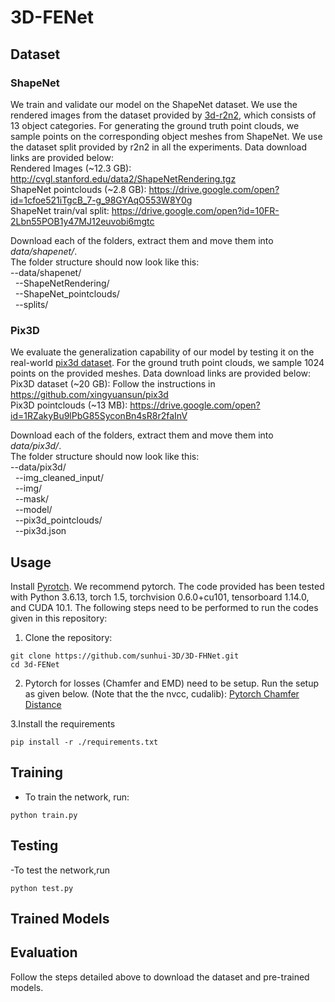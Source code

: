 # 3D-FENet

## Dataset

### ShapeNet
We train and validate our model on the ShapeNet dataset. We use the rendered images from the dataset provided by <a href="https://github.com/chrischoy/3D-R2N2" target="_blank" >3d-r2n2</a>, which consists of 13 object categories. For generating the ground truth point clouds, we sample points on the corresponding object meshes from ShapeNet. We use the dataset split provided by r2n2 in all the experiments. Data download links are provided below:<br>
Rendered Images (~12.3 GB): http://cvgl.stanford.edu/data2/ShapeNetRendering.tgz <br>
ShapeNet pointclouds (~2.8 GB): https://drive.google.com/open?id=1cfoe521iTgcB_7-g_98GYAqO553W8Y0g <br>
ShapeNet train/val split: https://drive.google.com/open?id=10FR-2Lbn55POB1y47MJ12euvobi6mgtc

Download each of the folders, extract them and move them into *data/shapenet/*.<br>
The folder structure should now look like this:<br>
--data/shapenet/<br>
&nbsp;&nbsp;--ShapeNetRendering/<br>
&nbsp;&nbsp;--ShapeNet_pointclouds/<br>
&nbsp;&nbsp;--splits/<br>

### Pix3D
We evaluate the generalization capability of our model by testing it on the real-world <a href="https://github.com/xingyuansun/pix3d">pix3d dataset</a>. For the ground truth point clouds, we sample 1024 points on the provided meshes. Data download links are provided below:<br>
Pix3D dataset (~20 GB): Follow the instructions in https://github.com/xingyuansun/pix3d <br>
Pix3D pointclouds (~13 MB): https://drive.google.com/open?id=1RZakyBu9lPbG85SyconBn4sR8r2faInV

Download each of the folders, extract them and move them into *data/pix3d/*.<br>
The folder structure should now look like this:<br>
--data/pix3d/<br>
&nbsp;&nbsp;--img_cleaned_input/<br>
&nbsp;&nbsp;--img/<br>
&nbsp;&nbsp;--mask/<br>
&nbsp;&nbsp;--model/<br>
&nbsp;&nbsp;--pix3d_pointclouds/<br>
&nbsp;&nbsp;--pix3d.json<br>

## Usage
Install [Pyrotch](https://pytorch.org/get-started/previous-versions/). We recommend pytorch. The code provided has been tested with Python 3.6.13, torch 1.5, torchvision 0.6.0+cu101, tensorboard 1.14.0, and CUDA 10.1. The following steps need to be performed to run the codes given in this repository:

1. Clone the repository:
```shell
git clone https://github.com/sunhui-3D/3D-FHNet.git
cd 3d-FENet
```
2. Pytorch for losses (Chamfer and EMD)  need to be setup. Run the setup as given below. (Note that the the nvcc, cudalib):
[Pytorch Chamfer Distance](https://github.com/ThibaultGROUEIX/ChamferDistancePytorch.git)

3.Install the requirements
```
pip install -r ./requirements.txt
```

## Training
- To train the network, run:
```shell
python train.py
```

## Testing
-To test the network,run
```shell
python test.py
```

## Trained Models


## Evaluation
Follow the steps detailed above to download the dataset and pre-trained models.


